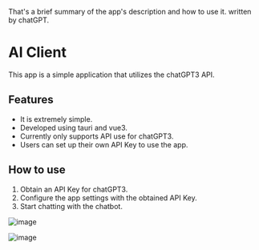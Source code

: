 That's a brief summary of the app's description and how to use it. written by chatGPT.

# AI Client

This app is a simple application that utilizes the chatGPT3 API.

## Features

- It is extremely simple.
- Developed using tauri and vue3.
- Currently only supports API use for chatGPT3.
- Users can set up their own API Key to use the app.

## How to use

1. Obtain an API Key for chatGPT3.
2. Configure the app settings with the obtained API Key.
3. Start chatting with the chatbot.

![image](https://user-images.githubusercontent.com/12643025/226862947-87b97fb7-ca7d-46d6-9c29-755864c4b9ce.png)

![image](https://user-images.githubusercontent.com/12643025/227689800-059063d7-3dc6-4a2a-8eb0-f0592143eac4.png)
